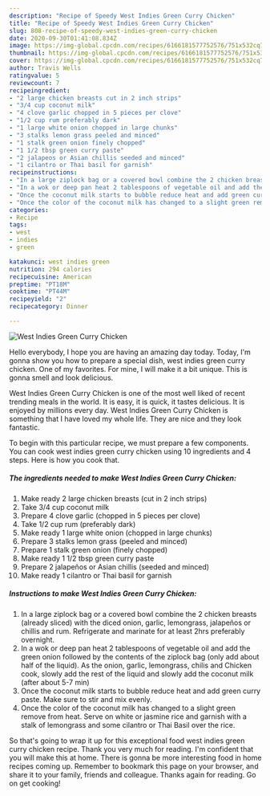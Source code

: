 ```yaml
---
description: "Recipe of Speedy West Indies Green Curry Chicken"
title: "Recipe of Speedy West Indies Green Curry Chicken"
slug: 808-recipe-of-speedy-west-indies-green-curry-chicken
date: 2020-09-30T01:41:08.834Z
image: https://img-global.cpcdn.com/recipes/6166181577752576/751x532cq70/west-indies-green-curry-chicken-recipe-main-photo.jpg
thumbnail: https://img-global.cpcdn.com/recipes/6166181577752576/751x532cq70/west-indies-green-curry-chicken-recipe-main-photo.jpg
cover: https://img-global.cpcdn.com/recipes/6166181577752576/751x532cq70/west-indies-green-curry-chicken-recipe-main-photo.jpg
author: Travis Wells
ratingvalue: 5
reviewcount: 7
recipeingredient:
- "2 large chicken breasts cut in 2 inch strips"
- "3/4 cup coconut milk"
- "4 clove garlic chopped in 5 pieces per clove"
- "1/2 cup rum preferably dark"
- "1 large white onion chopped in large chunks"
- "3 stalks lemon grass peeled and minced"
- "1 stalk green onion finely chopped"
- "1 1/2 tbsp green curry paste"
- "2 jalapeos or Asian chillis seeded and minced"
- "1 cilantro or Thai basil for garnish"
recipeinstructions:
- "In a large ziplock bag or a covered bowl combine the 2 chicken breasts (already sliced) with the diced onion, garlic, lemongrass, jalapeños or chillis and rum.  Refrigerate and marinate for at least 2hrs preferably overnight."
- "In a wok or deep pan heat 2 tablespoons of vegetable oil and add the green onion followed by the contents of the ziplock bag (only add about half of the liquid).  As the onion, garlic, lemongrass, chilis and Chicken cook, slowly add the rest of the liquid and slowly add the coconut milk (after about 5-7 min)"
- "Once the coconut milk starts to bubble reduce heat and add green curry paste.  Make sure to stir and mix evenly."
- "Once the color of the coconut milk has changed to a slight green remove from heat.  Serve on white or jasmine rice and garnish with a stalk of lemongrass and some cilantro or Thai Basil over the rice."
categories:
- Recipe
tags:
- west
- indies
- green

katakunci: west indies green 
nutrition: 294 calories
recipecuisine: American
preptime: "PT18M"
cooktime: "PT44M"
recipeyield: "2"
recipecategory: Dinner

---
```



![West Indies Green Curry Chicken](https://img-global.cpcdn.com/recipes/6166181577752576/751x532cq70/west-indies-green-curry-chicken-recipe-main-photo.jpg)

Hello everybody, I hope you are having an amazing day today. Today, I'm gonna show you how to prepare a special dish, west indies green curry chicken. One of my favorites. For mine, I will make it a bit unique. This is gonna smell and look delicious.

West Indies Green Curry Chicken is one of the most well liked of recent trending meals in the world. It is easy, it is quick, it tastes delicious. It is enjoyed by millions every day. West Indies Green Curry Chicken is something that I have loved my whole life. They are nice and they look fantastic.




To begin with this particular recipe, we must prepare a few components. You can cook west indies green curry chicken using 10 ingredients and 4 steps. Here is how you cook that.

<!--inarticleads1-->

##### The ingredients needed to make West Indies Green Curry Chicken:

1. Make ready 2 large chicken breasts (cut in 2 inch strips)
1. Take 3/4 cup coconut milk
1. Prepare 4 clove garlic (chopped in 5 pieces per clove)
1. Take 1/2 cup rum (preferably dark)
1. Make ready 1 large white onion (chopped in large chunks)
1. Prepare 3 stalks lemon grass (peeled and minced)
1. Prepare 1 stalk green onion (finely chopped)
1. Make ready 1 1/2 tbsp green curry paste
1. Prepare 2 jalapeños or Asian chillis (seeded and minced)
1. Make ready 1 cilantro or Thai basil for garnish




<!--inarticleads2-->

##### Instructions to make West Indies Green Curry Chicken:

1. In a large ziplock bag or a covered bowl combine the 2 chicken breasts (already sliced) with the diced onion, garlic, lemongrass, jalapeños or chillis and rum.  Refrigerate and marinate for at least 2hrs preferably overnight.
1. In a wok or deep pan heat 2 tablespoons of vegetable oil and add the green onion followed by the contents of the ziplock bag (only add about half of the liquid).  As the onion, garlic, lemongrass, chilis and Chicken cook, slowly add the rest of the liquid and slowly add the coconut milk (after about 5-7 min)
1. Once the coconut milk starts to bubble reduce heat and add green curry paste.  Make sure to stir and mix evenly.
1. Once the color of the coconut milk has changed to a slight green remove from heat.  Serve on white or jasmine rice and garnish with a stalk of lemongrass and some cilantro or Thai Basil over the rice.




So that's going to wrap it up for this exceptional food west indies green curry chicken recipe. Thank you very much for reading. I'm confident that you will make this at home. There is gonna be more interesting food in home recipes coming up. Remember to bookmark this page on your browser, and share it to your family, friends and colleague. Thanks again for reading. Go on get cooking!
